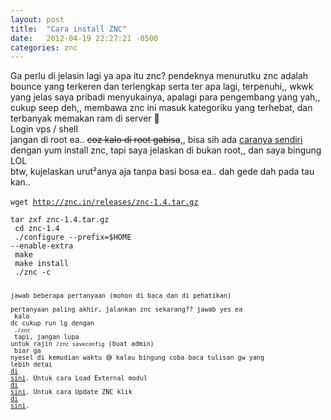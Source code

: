 ```yaml
---
layout: post
title:  "Cara install ZNC"
date:   2012-04-19 22:27:21 -0500
categories: znc
---
```

Ga perlu di jelasin lagi ya apa itu znc? pendeknya menurutku znc adalah bounce yang terkeren dan terlengkap serta ter apa lagi, terpenuhi,, wkwk yang jelas saya pribadi menyukainya, apalagi para pengembang yang yah,, cukup seep deh,, membawa znc ini masuk kategoriku yang terhebat, dan terbanyak memakan ram di server 😬 
<br>
Login vps / shell<br>
jangan di root ea.. <span style="text-decoration:line-through;">coz kalo di root gabisa</span>,, bisa sih ada <a href="http://ciutirc.blogspot.com/2014/10/tutorial-cara-install-znc-pada-root-dengam-mudah.html">caranya sendiri</a> dengan yum install znc, tapi saya jelaskan di bukan root,, dan saya bingung LOL<br>
btw, kujelaskan urut²anya aja tanpa basi bosa ea.. dah gede dah pada tau kan..<br>
<br>
<code>wget http://znc.in/releases/znc-1.4.tar.gz<br>
tar zxf znc-1.4.tar.gz<br>
cd znc-1.4<br>
./configure --prefix=$HOME --enable-extra<br>
make<br>
make install<br>
./znc -c<br>
<code>
<br>
jawab beberapa pertanyaan (mohon di baca dan di pehatikan)<br>
pertanyaan paling akhir, jalankan znc sekarang?? jawab yes ea<br>
kalo dc cukup run lg dengan<br>
<code>./znc</code><br>
tapi, jangan lupa untuk rajin <code>/znc saveconfig</code></em> (buat admin)<br>
biar ga nyesel di kemudian waktu 😅  kalau bingung coba baca tulisan gw yang lebih detai <a href="http://ciutirc.blogspot.com/2014/10/tutorial-cara-install-znc-pada-root-dengam-mudah.html">di sini</a>. Untuk cara Load External modul <a href="http://eg-goez.blogspot.com/2014/09/tutorial-menambah-external-modules-pada-znc.html">di sini</a>. Untuk cara Update ZNC klik <a href="http://eg-goez.blogspot.com/2014/10/tutorial-update-upgrade-version-znc.html">di sini</a>.
